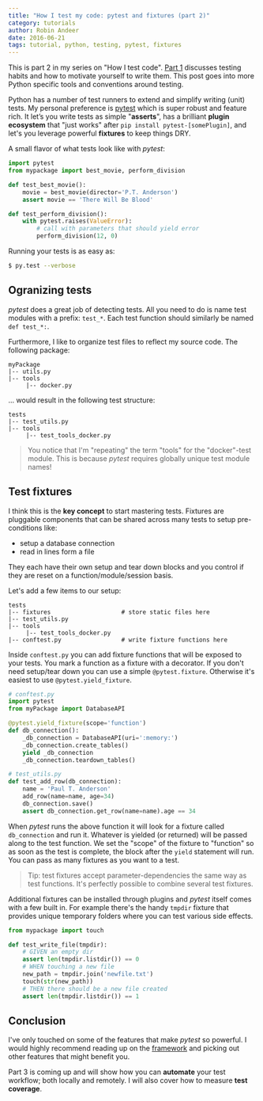 ```yaml
---
title: "How I test my code: pytest and fixtures (part 2)"
category: tutorials
author: Robin Andeer
date: 2016-06-21
tags: tutorial, python, testing, pytest, fixtures
---
```


This is part 2 in my series on "How I test code". [Part 1][part1] discusses testing habits and how to motivate yourself to write them. This post goes into more Python specific tools and conventions around testing.

Python has a number of test runners to extend and simplify writing (unit) tests. My personal preference is [pytest][pytest] which is super robust and feature rich. It let’s you write tests as simple "**asserts**", has a brilliant **plugin ecosystem** that "just works" after `pip install pytest-[somePlugin]`, and let's you leverage powerful **fixtures** to keep things DRY.

A small flavor of what tests look like with _pytest_:

```python
import pytest
from mypackage import best_movie, perform_division

def test_best_movie():
	movie = best_movie(director='P.T. Anderson')
	assert movie == 'There Will Be Blood'

def test_perform_division():
	with pytest.raises(ValueError):
		# call with parameters that should yield error
		perform_division(12, 0)
```

Running your tests is as easy as:

```bash
$ py.test --verbose
```

## Ogranizing tests

_pytest_ does a great job of detecting tests. All you need to do is name test modules with a prefix: `test_*`. Each test function should similarly be named `def test_*:`.

Furthermore, I like to organize test files to reflect my source code. The following package:

```
myPackage
|-- utils.py
|-- tools
     |-- docker.py
```

... would result in the following test structure:

```
tests
|-- test_utils.py
|-- tools
     |-- test_tools_docker.py
```

> You notice that I'm "repeating" the term "tools" for the "docker"-test module. This is because _pytest_ requires globally unique test module names!

## Test fixtures

I think this is the **key concept** to start mastering tests. Fixtures are pluggable components that can be shared across many tests to setup pre-conditions like:

- setup a database connection
- read in lines form a file

They each have their own setup and tear down blocks and you control if they are reset on a function/module/session basis.

Let's add a few items to our setup:

```
tests
|-- fixtures                    # store static files here
|-- test_utils.py
|-- tools
     |-- test_tools_docker.py
|-- conftest.py                 # write fixture functions here
```

Inside `conftest.py` you can add fixture functions that will be exposed to your tests. You mark a function as a fixture with a decorator. If you don't need setup/tear down you can use a simple `@pytest.fixture`. Otherwise it's easiest to use `@pytest.yield_fixture`.

```python
# conftest.py
import pytest
from myPackage import DatabaseAPI

@pytest.yield_fixture(scope='function')
def db_connection():
	_db_connection = DatabaseAPI(uri=':memory:')
	_db_connection.create_tables()
	yield _db_connection
	_db_connection.teardown_tables()
```

```python
# test_utils.py
def test_add_row(db_connection):
	name = 'Paul T. Anderson'
	add_row(name=name, age=34)
	db_connection.save()
	assert db_connection.get_row(name=name).age == 34
```

When _pytest_ runs the above function it will look for a fixture called `db_connection` and run it. Whatever is yielded (or returned) will be passed along to the test function. We set the "scope" of the fixture to "function" so as soon as the test is complete, the block after the `yield` statement will run. You can pass as many fixtures as you want to a test.

> Tip: test fixtures accept parameter-dependencies the same way as test functions. It's perfectly possible to combine several test fixtures.

Additional fixtures can be installed through plugins and _pytest_ itself comes with a few built in. For example there's the handy `tmpdir` fixture that provides unique temporary folders where you can test various side effects.

```python
from mypackage import touch

def test_write_file(tmpdir):
	# GIVEN an empty dir
	assert len(tmpdir.listdir()) == 0
	# WHEN touching a new file
	new_path = tmpdir.join('newfile.txt')
	touch(str(new_path))
	# THEN there should be a new file created
	assert len(tmpdir.listdir()) == 1
```

## Conclusion

I've only touched on some of the features that make _pytest_ so powerful. I would highly recommend reading up on the [framework][pytest] and picking out other features that might benefit you.

Part 3 is coming up and will show how you can **automate** your test workflow; both locally and remotely. I will also cover how to measure **test coverage**.


[part1]: http://www.robinandeer.com/blog/2016/06/18/how-i-test-my-code-part-1/
[pytest]: http://pytest.org/latest/

